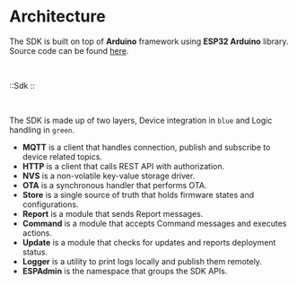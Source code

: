 # Architecture

The SDK is built on top of **Arduino** framework using **ESP32 Arduino** library. Source code can be found [here](https://github.com/becem-gharbi/esp-admin-sdk).

<br>

::Sdk
::

<br>

The SDK is made up of two layers, Device integration in `blue` and Logic handling in `green`.

- **MQTT** is a client that handles connection, publish and subscribe to device related topics.
- **HTTP** is a client that calls REST API with authorization.
- **NVS** is a non-volatile key-value storage driver.
- **OTA** is a synchronous handler that performs OTA.
- **Store** is a single source of truth that holds firmware states and configurations.
- **Report** is a module that sends Report messages.
- **Command** is a module that accepts Command messages and executes actions.
- **Update** is a module that checks for updates and reports deployment status.
- **Logger** is a utility to print logs locally and publish them remotely.
- **ESPAdmin** is the namespace that groups the SDK APIs.
